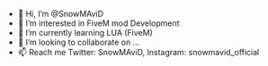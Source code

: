 - 👋 Hi, I’m @SnowMAviD
- 👀 I’m interested in FiveM mod Development
- 🌱 I’m currently learning LUA (FiveM)
- 💞️ I’m looking to collaborate on ...
- 📫 Reach me Twitter: SnowMAviD, Instagram: snowmavid_official

<!---
SnowMAviD/SnowMAviD is a ✨ special ✨ repository because its `README.md` (this file) appears on your GitHub profile.
You can click the Preview link to take a look at your changes.
--->
